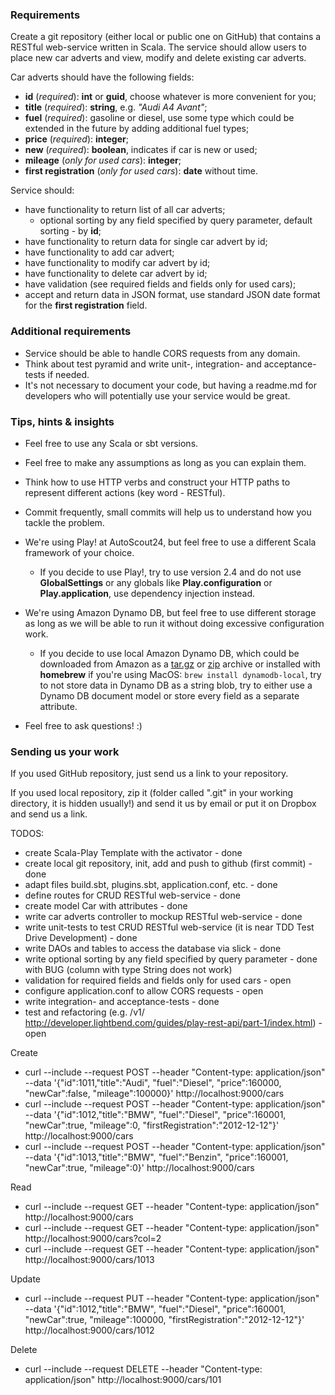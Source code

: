 ### Requirements

Create a git repository (either local or public one on GitHub) that contains a RESTful web-service written in Scala. The service should allow users to place new car adverts and view, modify and delete existing car adverts.

Car adverts should have the following fields:
* **id** (_required_): **int** or **guid**, choose whatever is more convenient for you;
* **title** (_required_): **string**, e.g. _"Audi A4 Avant"_;
* **fuel** (_required_): gasoline or diesel, use some type which could be extended in the future by adding additional fuel types;
* **price** (_required_): **integer**;
* **new** (_required_): **boolean**, indicates if car is new or used;
* **mileage** (_only for used cars_): **integer**;
* **first registration** (_only for used cars_): **date** without time.

Service should:
* have functionality to return list of all car adverts;
  * optional sorting by any field specified by query parameter, default sorting - by **id**;
* have functionality to return data for single car advert by id;
* have functionality to add car advert;
* have functionality to modify car advert by id;
* have functionality to delete car advert by id;
* have validation (see required fields and fields only for used cars);
* accept and return data in JSON format, use standard JSON date format for the **first registration** field.

### Additional requirements

* Service should be able to handle CORS requests from any domain.
* Think about test pyramid and write unit-, integration- and acceptance-tests if needed.
* It's not necessary to document your code, but having a readme.md for developers who will potentially use your service would be great.

### Tips, hints & insights

* Feel free to use any Scala or sbt versions.
* Feel free to make any assumptions as long as you can explain them.
* Think how to use HTTP verbs and construct your HTTP paths to represent different actions (key word - RESTful).
* Commit frequently, small commits will help us to understand how you tackle the problem.


* We're using Play! at AutoScout24, but feel free to use a different Scala framework of your choice.
  * If you decide to use Play!, try to use version 2.4 and do not use **GlobalSettings** or any globals like **Play.configuration** or **Play.application**, use dependency injection instead.


* We're using Amazon Dynamo DB, but feel free to use different storage as long as we will be able to run it without doing excessive configuration work.
  * If you decide to use local Amazon Dynamo DB, which could be downloaded from Amazon as a [tar.gz](http://dynamodb-local.s3-website-us-west-2.amazonaws.com/dynamodb_local_latest.tar.gz) or [zip](http://dynamodb-local.s3-website-us-west-2.amazonaws.com/dynamodb_local_latest.zip) archive or installed with **homebrew** if you're using MacOS: ```brew install dynamodb-local```, try to not store data in Dynamo DB as a string blob, try to either use a Dynamo DB document model or store every field as a separate attribute.


* Feel free to ask questions! :)

### Sending us your work

If you used GitHub repository, just send us a link to your repository.

If you used local repository, zip it (folder called ".git" in your working directory, it is hidden usually!) and send it us by email or put it on Dropbox and send us a link. 


TODOS:
-  create Scala-Play Template with the activator - done
-  create local git repository, init, add and push to github (first commit) - done
-  adapt files build.sbt, plugins.sbt, application.conf, etc. - done
-  define routes for CRUD RESTful web-service - done
-  create model Car with attributes - done
-  write car adverts controller to mockup RESTful web-service - done
-  write unit-tests to test CRUD RESTful web-service (it is near TDD Test Drive Development) - done
-  write DAOs and tables to access the database via slick - done
-  write optional sorting by any field specified by query parameter - done with BUG (column with type String does not work)
-  validation for required fields and fields only for used cars - open
-  configure application.conf to allow CORS requests - open
-  write integration- and acceptance-tests - done
-  test and refactoring (e.g. /v1/ http://developer.lightbend.com/guides/play-rest-api/part-1/index.html) - open


Create
- curl --include --request POST --header "Content-type: application/json" --data '{"id":1011,"title":"Audi", "fuel":"Diesel", "price":160000, "newCar":false, "mileage":100000}' http://localhost:9000/cars
- curl --include --request POST --header "Content-type: application/json" --data '{"id":1012,"title":"BMW",  "fuel":"Diesel", "price":160001, "newCar":true,  "mileage":0, "firstRegistration":"2012-12-12"}' http://localhost:9000/cars
- curl --include --request POST --header "Content-type: application/json" --data '{"id":1013,"title":"BMW",  "fuel":"Benzin", "price":160001, "newCar":true,  "mileage":0}' http://localhost:9000/cars

Read
- curl --include --request GET --header "Content-type: application/json"  http://localhost:9000/cars
- curl --include --request GET --header "Content-type: application/json"  http://localhost:9000/cars?col=2
- curl --include --request GET --header "Content-type: application/json"  http://localhost:9000/cars/1013

Update
- curl --include --request PUT --header "Content-type: application/json" --data '{"id":1012,"title":"BMW",  "fuel":"Diesel", "price":160001, "newCar":true,  "mileage":100000, "firstRegistration":"2012-12-12"}' http://localhost:9000/cars/1012

Delete
- curl --include --request DELETE --header "Content-type: application/json"  http://localhost:9000/cars/101